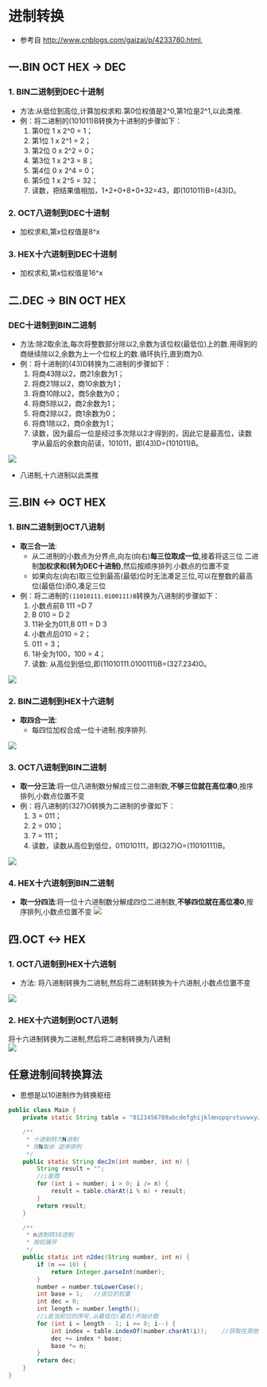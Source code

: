 # 进制转换
* 参考自 http://www.cnblogs.com/gaizai/p/4233780.html,

## 一.BIN OCT HEX -> DEC 

### 1. BIN二进制到DEC十进制
* 方法:从低位到高位,计算加权求和.第0位权值是2^0,第1位是2^1,以此类推.
* 例：将二进制的(101011)B转换为十进制的步骤如下：
    1. 第0位 1 x 2^0 = 1；
    2. 第1位 1 x 2^1 = 2；
    3. 第2位 0 x 2^2 = 0；
    4. 第3位 1 x 2^3 = 8；
    5. 第4位 0 x 2^4 = 0；
    6. 第5位 1 x 2^5 = 32；
    7. 读数，把结果值相加，1+2+0+8+0+32=43，即(101011)B=(43)D。

### 2. OCT八进制到DEC十进制
* 加权求和,第x位权值是8^x

### 3. HEX十六进制到DEC十进制
* 加权求和,第x位权值是16^x

## 二.DEC -> BIN OCT HEX

### DEC十进制到BIN二进制
* 方法:除2取余法,每次将整数部分除以2,余数为该位权(最低位)上的数.用得到的商继续除以2,余数为上一个位权上的数.循环执行,直到商为0.
* 例：将十进制的(43)D转换为二进制的步骤如下：
    1. 将商43除以2，商21余数为1；
    2. 将商21除以2，商10余数为1；
    3. 将商10除以2，商5余数为0；
    4. 将商5除以2，商2余数为1；
    5. 将商2除以2，商1余数为0； 
    6. 将商1除以2，商0余数为1； 
    7. 读数，因为最后一位是经过多次除以2才得到的，因此它是最高位，读数字从最后的余数向前读，101011，即(43)D=(101011)B。

![](https://images0.cnblogs.com/blog/48305/201501/191446019539875.png)

* 八进制,十六进制以此类推

## 三.BIN <-> OCT HEX
### 1. BIN二进制到OCT八进制
* **取三合一法**:
    * 从二进制的小数点为分界点,向左(向右)**每三位取成一位**,接着将这三位 二进制**加权求和(转为DEC十进制)**,然后按顺序排列.小数点的位置不变
    * 如果向左(向右)取三位到最高(最低)位时无法凑足三位,可以在整数的最高位(最低位)添0,凑足三位
* 例：将二进制的`(11010111.0100111)B`转换为八进制的步骤如下：
    1. 小数点前B 111 =D 7 
    2. B 010 = D 2
    3. 11补全为011,B 011 = D 3
    4. 小数点后010 = 2；
    5. 011 = 3；
    6. 1补全为100，100 = 4；
    7. 读数: 从高位到低位,即(11010111.0100111)B=(327.234)O。

![](https://images0.cnblogs.com/blog/48305/201501/191446144855271.png)

### 2. BIN二进制到HEX十六进制
* **取四合一法**:
    * 每四位加权合成一位十进制.按序排列.

![](https://images0.cnblogs.com/blog/48305/201501/191446173913759.png)

### 3. OCT八进制到BIN二进制
* **取一分三法**:将一位八进制数分解成三位二进制数,**不够三位就在高位凑0**,按序排列,小数点位置不变
* 例：将八进制的(327)O转换为二进制的步骤如下：
    1. 3 = 011；
    2. 2 = 010；
    3. 7 = 111；
    4. 读数，读数从高位到低位，011010111，即(327)O=(11010111)B。

![](https://images0.cnblogs.com/blog/48305/201501/191446161888058.png)

### 4. HEX十六进制到BIN二进制
* **取一分四法**:将一位十六进制数分解成四位二进制数,**不够四位就在高位凑0**,按序排列,小数点位置不变
![](https://images0.cnblogs.com/blog/48305/201501/191446194223347.png)

## 四.OCT <-> HEX

### 1. OCT八进制到HEX十六进制
* 方法: 将八进制转换为二进制,然后将二进制转换为十六进制,小数点位置不变

![](https://images0.cnblogs.com/blog/48305/201501/191446233756320.png)

### 2. HEX十六进制到OCT八进制
 将十六进制转换为二进制,然后将二进制转换为八进制  
 ![](https://images0.cnblogs.com/blog/48305/201501/191446253919136.png)




## 任意进制间转换算法
* 思想是以10进制作为转换枢纽

```java
public class Main {
    private static String table = "0123456789abcdefghijklmnopqrstuvwxyz";

    /**
     * 十进制转为N进制
     * 除N取余 逆序排列
     */
    public static String dec2n(int number, int n) {
        String result = "";
        //i是商
        for (int i = number; i > 0; i /= n) {
            result = table.charAt(i % n) + result;
        }
        return result;
    }

    /**
     * n进制转10进制
     * 按权展开
     */
    public static int n2dec(String number, int n) {
        if (n == 10) {
            return Integer.parseInt(number);
        }
        number = number.toLowerCase();
        int base = 1;   //该位的权重
        int dec = 0;
        int length = number.length();
        //i是当前位的序号,从最低位(最右)开始计数
        for (int i = length - 1; i >= 0; i--) {
            int index = table.indexOf(number.charAt(i));    //获取在其他进制中字母所表示的十进制数字
            dec += index * base;
            base *= n;
        }
        return dec;
    }
}
```